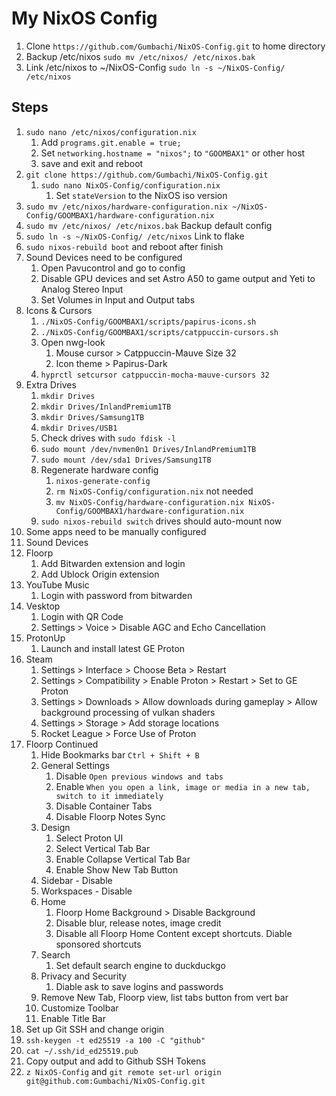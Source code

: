 # My NixOS Config

1. Clone `https://github.com/Gumbachi/NixOS-Config.git` to home directory
2. Backup /etc/nixos
   `sudo mv /etc/nixos/ /etc/nixos.bak`
3. Link /etc/nixos to ~/NixOS-Config
   `sudo ln -s ~/NixOS-Config/ /etc/nixos`

## Steps

1. `sudo nano /etc/nixos/configuration.nix`
   1. Add `programs.git.enable = true;`
   2. Set `networking.hostname = "nixos";` to `"GOOMBAX1"` or other host
   3. save and exit and reboot
2. `git clone https://github.com/Gumbachi/NixOS-Config.git`
   1. `sudo nano NixOS-Config/configuration.nix`
      1. Set `stateVersion` to the NixOS iso version
3. `sudo mv /etc/nixos/hardware-configuration.nix ~/NixOS-Config/GOOMBAX1/hardware-configuration.nix`
4. `sudo mv /etc/nixos/ /etc/nixos.bak` Backup default config
5. `sudo ln -s ~/NixOS-Config/ /etc/nixos` Link to flake
6. `sudo nixos-rebuild boot` and reboot after finish
7. Sound Devices need to be configured
   1. Open Pavucontrol and go to config
   2. Disable GPU devices and set Astro A50 to game output and Yeti to Analog Stereo Input
   3. Set Volumes in Input and Output tabs
8. Icons & Cursors
   1. `./NixOS-Config/GOOMBAX1/scripts/papirus-icons.sh`
   2. `./NixOS-Config/GOOMBAX1/scripts/catppuccin-cursors.sh`
   3. Open nwg-look
      1. Mouse cursor > Catppuccin-Mauve Size 32
      2. Icon theme > Papirus-Dark
   4. `hyprctl setcursor catppuccin-mocha-mauve-cursors 32`
9. Extra Drives
   1. `mkdir Drives`
   2. `mkdir Drives/InlandPremium1TB`
   3. `mkdir Drives/Samsung1TB`
   4. `mkdir Drives/USB1`
   5. Check drives with `sudo fdisk -l`
   6. `sudo mount /dev/nvmen0n1 Drives/InlandPremium1TB`
   7. `sudo mount /dev/sda1 Drives/Samsung1TB`
   8. Regenerate hardware config
      1. `nixos-generate-config`
      2. `rm NixOS-Config/configuration.nix` not needed
      3. `mv NixOS-Config/hardware-configuration.nix NixOS-Config/GOOMBAX1/hardware-configuration.nix`
   9. `sudo nixos-rebuild switch` drives should auto-mount now
10. Some apps need to be manually configured
   1. Sound Devices
   2. Floorp
      1. Add Bitwarden extension and login
      2. Add Ublock Origin extension
   3. YouTube Music
      1. Login with password from bitwarden
   4. Vesktop
      1. Login with QR Code
      2. Settings > Voice > Disable AGC and Echo Cancellation
   5. ProtonUp
      1. Launch and install latest GE Proton
   6. Steam
      1. Settings > Interface > Choose Beta > Restart
      2. Settings > Compatibility > Enable Proton > Restart > Set to GE Proton
      3. Settings > Downloads > Allow downloads during gameplay > Allow background processing of vulkan shaders
      4. Settings > Storage > Add storage locations
      5. Rocket League > Force Use of Proton
   7. Floorp Continued
      1. Hide Bookmarks bar `Ctrl + Shift + B`
      2. General Settings
         1. Disable `Open previous windows and tabs`
         2. Enable `When you open a link, image or media in a new tab, switch to it immediately`
         3. Disable Container Tabs
         4. Disable Floorp Notes Sync
      3. Design
         1. Select Proton UI
         2. Select Vertical Tab Bar
         3. Enable Collapse Vertical Tab Bar
         4. Enable Show New Tab Button
      4. Sidebar - Disable
      5. Workspaces - Disable
      6. Home
         1. Floorp Home Background > Disable Background
         2. Disable blur, release notes, image credit
         3. Disable all Floorp Home Content except shortcuts. Diable sponsored shortcuts
      7. Search
         1. Set default search engine to duckduckgo
      8. Privacy and Security
         1. Diable ask to save logins and passwords
      9. Remove New Tab, Floorp view, list tabs button from vert bar
      10. Customize Toolbar
         1. Enable Title Bar
11. Set up Git SSH and change origin
   1. `ssh-keygen -t ed25519 -a 100 -C "github"`
   2. `cat ~/.ssh/id_ed25519.pub`
   3. Copy output and add to Github SSH Tokens
   4. `z NixOS-Config` and `git remote set-url origin git@github.com:Gumbachi/NixOS-Config.git`
